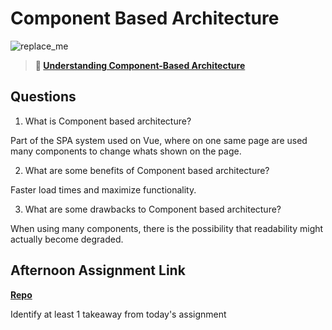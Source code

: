 # Component Based Architecture

![replace_me](https://codeworks.blob.core.windows.net/public/assets/img/illustrations/placeholder.svg)

> **📖 [Understanding Component-Based Architecture](https://codeworksacademy.com/fs-student-guide/resources/wk6/01-Component-Based-Architecture)**

## Questions

1. What is Component based architecture?

Part of the SPA system used on Vue, where on one same page are used many components to change whats shown on the page.

2. What are some benefits of Component based architecture?

Faster load times and maximize functionality.

3. What are some drawbacks to Component based architecture?

When using many components, there is the possibility that readability might actually become degraded.

## Afternoon Assignment Link

**[Repo](https://github.com/JoaoLucasMelo?tab=repositories)**

Identify at least 1 takeaway from today's assignment
